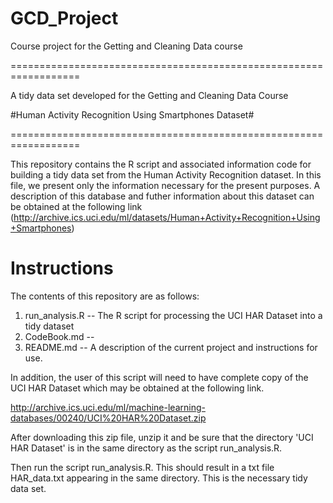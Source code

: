 
GCD_Project
===========

Course project for the Getting and Cleaning Data course

==================================================================

A tidy data set developed for the Getting and Cleaning Data Course

 #Human Activity Recognition Using Smartphones Dataset#
 
==================================================================

   This repository contains the R script and associated information code for building a tidy data set
from the Human Activity Recognition dataset.  In this file, we present only the information necessary for the
present purposes.  A description of this database and futher information about this dataset can be obtained at
the following link (http://archive.ics.uci.edu/ml/datasets/Human+Activity+Recognition+Using+Smartphones)

Instructions
==================================================================

   The contents of this repository are as follows:

   1. run_analysis.R  -- The R script for processing the UCI HAR Dataset into a tidy dataset
   2. CodeBook.md     -- 
   3. README.md       -- A description of the current project and instructions for use.

   In addition, the user of this script will need to have complete copy of the UCI HAR Dataset which may be obtained at the following link.

http://archive.ics.uci.edu/ml/machine-learning-databases/00240/UCI%20HAR%20Dataset.zip

   After downloading this zip file, unzip it and be sure that the directory 'UCI HAR Dataset' is in the same directory as the script run_analysis.R.

   Then run the script run_analysis.R.  This should result in a txt file HAR_data.txt appearing in the same directory.  This is the necessary tidy data set.
 
